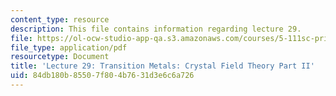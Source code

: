 ```yaml
---
content_type: resource
description: This file contains information regarding lecture 29.
file: https://ol-ocw-studio-app-qa.s3.amazonaws.com/courses/5-111sc-principles-of-chemical-science-fall-2014/84db180b85507f804b7631d3e6c6a726_MIT5_111F14_Lecture29.pdf
file_type: application/pdf
resourcetype: Document
title: 'Lecture 29: Transition Metals: Crystal Field Theory Part II'
uid: 84db180b-8550-7f80-4b76-31d3e6c6a726
---
```

